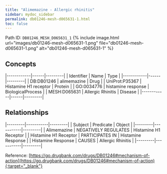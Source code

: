 ```yaml
---
title: "Alimemazine - Allergic rhinitis"
sidebar: mydoc_sidebar
permalink: db01246-mesh-d065631-1.html
toc: false 
---
```



Path ID: `DB01246_MESH_D065631_1`
{% include image.html url="images/db01246-mesh-d065631-1.png" file="db01246-mesh-d065631-1.png" alt="db01246-mesh-d065631-1" %}

## Concepts

|------------|------|---------|
| Identifier | Name | Type    |
|------------|------|---------|
| DB:DB01246 | alimemazine | Drug |
| UniProt:P35367 | Histamine H1 receptor | Protein |
| GO:0034776 | histamine response | BiologicalProcess |
| MESH:D065631 | Allergic Rhinitis | Disease |
|------------|------|---------|

## Relationships

|---------|-----------|---------|
| Subject | Predicate | Object  |
|---------|-----------|---------|
| Alimemazine | NEGATIVELY REGULATES | Histamine H1 Receptor |
| Histamine H1 Receptor | PARTICIPATES IN | Histamine Response |
| Histamine Response | CAUSES | Allergic Rhinitis |
|---------|-----------|---------|

Reference: [https://go.drugbank.com/drugs/DB01246#mechanism-of-action](https://go.drugbank.com/drugs/DB01246#mechanism-of-action){:target="_blank"}